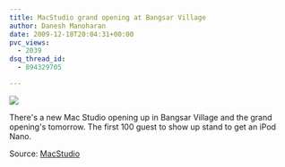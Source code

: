 ```yaml
---
title: MacStudio grand opening at Bangsar Village
author: Danesh Manoharan
date: 2009-12-18T20:04:31+00:00
pvc_views:
  - 2039
dsq_thread_id:
  - 894329705

---
```

![](/wp-content/uploads/2009/12/mac-studio-launch-19dec2009-450x293.png)

There's a new Mac Studio opening up in Bangsar Village and the grand opening's tomorrow. The first 100 guest to show up stand to get an iPod Nano.

Source: [MacStudio][1]

 [1]: http://www.discoveryweek.com.my/macstudio/